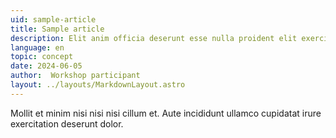 ```yaml
---
uid: sample-article
title: Sample article
description: Elit anim officia deserunt esse nulla proident elit exercitation irure mollit dolor.
language: en
topic: concept
date: 2024-06-05
author:  Workshop participant
layout: ../layouts/MarkdownLayout.astro
---
```


Mollit et minim nisi nisi nisi cillum et. Aute incididunt ullamco cupidatat irure exercitation deserunt dolor.
